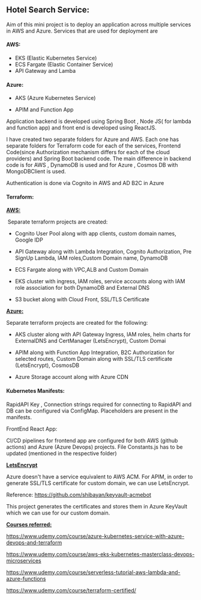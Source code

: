## **Hotel Search Service:**

Aim of this mini project is to deploy an application across multiple services in AWS and Azure.  Services that are used for deployment are 

#### **AWS:**

- EKS (Elastic Kubernetes Service)
- ECS Fargate (Elastic Container Service)
- API Gateway and Lamba

#### **Azure:**

- AKS (Azure Kubernetes Service)

- APIM and Function App
  

Application backend is developed using Spring Boot , Node JS( for lambda and function app) and front end is developed using ReactJS.

I have created two separate folders for Azure and AWS. Each one has separate folders for Terraform code for each of the services, Frontend Code(since Authorization mechanism differs for each of the cloud providers) and Spring Boot backend code. The main difference in backend code is for AWS , DynamoDB is used and for Azure , Cosmos DB with MongoDBClient is used.

Authentication is done via Cognito in AWS and AD B2C in Azure

#### **Terraform:**

​**<u>AWS:</u>**

​	Separate terraform projects are created:

- Cognito User Pool along with app clients, custom domain names, Google IDP

- API Gateway along with Lambda Integration, Cognito Authorization, Pre SignUp Lambda, IAM roles,Custom Domain name, DynamoDB

- ECS Fargate along with VPC,ALB and Custom Domain

- EKS cluster with ingress, IAM roles, service accounts along with IAM role association for both DynamoDB and External DNS

- S3 bucket along with Cloud Front, SSL/TLS Certificate 

  

**<u>Azure:</u>**

Separate terraform projects are created for the following:

- AKS cluster along with API Gateway Ingress, IAM roles, helm charts for ExternalDNS and CertManager (LetsEncrypt), Custom Domai

- APIM along with Function App Integration, B2C Authorization for selected routes, Custom Domain along with SSL/TLS certificate (LetsEncrypt), CosmosDB 

- Azure Storage account along with Azure CDN

  

#### **Kubernetes Manifests:**

RapidAPI Key , Connection strings required for connecting to RapidAPI and DB can be configured via ConfigMap. Placeholders are present in the manifests.

FrontEnd React App:

 CI/CD pipelines for frontend app are configured for both AWS (github actions) and Azure (Azure Devops) projects. File Constants.js has to be updated (mentioned in the respective folder)



**<u>LetsEncrypt</u>**

Azure doesn't have a service equivalent to AWS ACM. For APIM, in order to generate SSL/TLS certificate for custom domain, we can use LetsEncrypt. 

Reference: https://github.com/shibayan/keyvault-acmebot

This project generates the certificates and stores them in Azure KeyVault which we can use for our custom domain.

**<u>Courses referred:</u>**

https://www.udemy.com/course/azure-kubernetes-service-with-azure-devops-and-terraform

https://www.udemy.com/course/aws-eks-kubernetes-masterclass-devops-microservices

https://www.udemy.com/course/serverless-tutorial-aws-lambda-and-azure-functions

https://www.udemy.com/course/terraform-certified/


